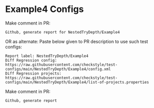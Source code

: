 # Example4 Configs
Make comment in PR:
```
Github, generate report for NestedTryDepth/Example4
```
OR as alternate:
Paste below given to PR description to use such test configs:
```
Report label: NestedTryDepth/Example4
Diff Regression config: https://raw.githubusercontent.com/checkstyle/test-configs/main/NestedTryDepth/Example4/config.xml
Diff Regression projects: https://raw.githubusercontent.com/checkstyle/test-configs/main/NestedTryDepth/Example4/list-of-projects.properties
```
Make comment in PR:
```
Github, generate report
```

